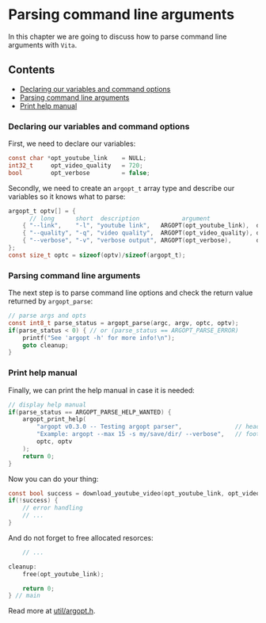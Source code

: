# Parsing command line arguments
In this chapter we are going to discuss how to parse command line arguments with `Vita`. 

## Contents
* [Declaring our variables and command options](page5.md#declaring-our-variables-and-command-options)
* [Parsing command line arguments](page5.md#parsing-command-line-arguments-1)
* [Print help manual](page5.md#print-help-manual)

### Declaring our variables and command options
First, we need to declare our variables:
```c
const char *opt_youtube_link    = NULL;
int32_t     opt_video_quality   = 720;
bool        opt_verbose         = false;
```

Secondly, we need to create an `argopt_t` array type and describe our variables so it knows what to parse:
```c
argopt_t optv[] = {
      // long      short  description            argument              type
    { "--link",    "-l", "youtube link",   ARGOPT(opt_youtube_link),  dt_cstr },
    { "--quality", "-q", "video quality",  ARGOPT(opt_video_quality), dt_int32 },
    { "--verbose", "-v", "verbose output", ARGOPT(opt_verbose),       dt_bool },
};
const size_t optc = sizeof(optv)/sizeof(argopt_t);
```

### Parsing command line arguments
The next step is to parse command line options and check the return value returned by `argopt_parse`:
```c
// parse args and opts
const int8_t parse_status = argopt_parse(argc, argv, optc, optv);
if(parse_status < 0) { // or (parse_status == ARGOPT_PARSE_ERROR)
    printf("See 'argopt -h' for more info!\n");
    goto cleanup;
}
```

### Print help manual
Finally, we can print the help manual in case it is needed:
```c
// display help manual
if(parse_status == ARGOPT_PARSE_HELP_WANTED) {
    argopt_print_help(
        "argopt v0.3.0 -- Testing argopt parser",               // header
        "Example: argopt --max 15 -s my/save/dir/ --verbose",   // footer
        optc, optv
    );
    return 0;
}
```

Now you can do your thing:
```c
const bool success = download_youtube_video(opt_youtube_link, opt_video_quality, opt_verbose);
if(!success) {
    // error handling
    // ...
}
```

And do not forget to free allocated resorces:
```c
    // ...

cleanup:
    free(opt_youtube_link);

    return 0;
} // main
```

Read more at [util/argopt.h](../../inc/vita/util/argopt.h).
